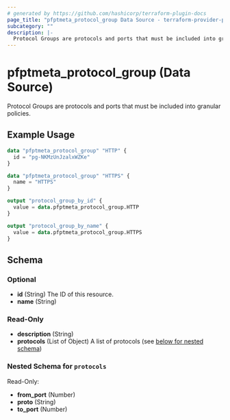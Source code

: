 ```yaml
---
# generated by https://github.com/hashicorp/terraform-plugin-docs
page_title: "pfptmeta_protocol_group Data Source - terraform-provider-pfptmeta"
subcategory: ""
description: |-
  Protocol Groups are protocols and ports that must be included into granular policies.
---
```


# pfptmeta_protocol_group (Data Source)

Protocol Groups are protocols and ports that must be included into granular policies.

## Example Usage

```terraform
data "pfptmeta_protocol_group" "HTTP" {
  id = "pg-NKMzUnJzalxWZKe"
}

data "pfptmeta_protocol_group" "HTTPS" {
  name = "HTTPS"
}

output "protocol_group_by_id" {
  value = data.pfptmeta_protocol_group.HTTP
}

output "protocol_group_by_name" {
  value = data.pfptmeta_protocol_group.HTTPS
}
```

<!-- schema generated by tfplugindocs -->
## Schema

### Optional

- **id** (String) The ID of this resource.
- **name** (String)

### Read-Only

- **description** (String)
- **protocols** (List of Object) A list of protocols (see [below for nested schema](#nestedatt--protocols))

<a id="nestedatt--protocols"></a>
### Nested Schema for `protocols`

Read-Only:

- **from_port** (Number)
- **proto** (String)
- **to_port** (Number)


